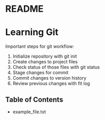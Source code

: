 # README #
# Learning Git

Important steps for git workflow:

1.  Initialize repository with git init
2.  Create changes to project files
3.  Check status of those files with git status
4.  Stage changes for commit
5.  Commit changes to version history
6. Review previous changes with fit log

## Table of Contents

- example_file.txt

